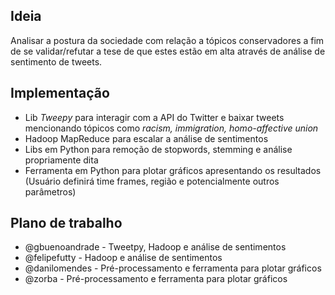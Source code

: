 ## Ideia

Analisar a postura da sociedade com relação a tópicos conservadores a fim de se validar/refutar a tese de que estes estão em alta através de análise de sentimento de tweets.

## Implementação

* Lib *Tweepy* para interagir com a API do Twitter e baixar tweets mencionando tópicos como *racism, immigration, homo-affective union*
* Hadoop MapReduce para escalar a análise de sentimentos
* Libs em Python para remoção de stopwords, stemming e análise propriamente dita
* Ferramenta em Python para plotar gráficos apresentando os resultados (Usuário definirá time frames, região e potencialmente outros parâmetros)

## Plano de trabalho
* @gbuenoandrade - Tweetpy, Hadoop e análise de sentimentos
* @felipefutty - Hadoop e análise de sentimentos
* @danilomendes - Pré-processamento e ferramenta para plotar gráficos
* @zorba - Pré-processamento e ferramenta para plotar gráficos

